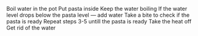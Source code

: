 Boil water in the pot
Put pasta inside
Keep the water boiling
If the water level drops below the pasta level — add water
Take a bite to check if the pasta is ready
Repeat steps 3-5 untill the pasta is ready
Take the heat off
Get rid of the water
